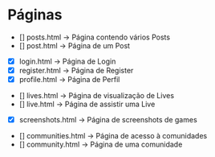 # Páginas

- [] posts.html -> Página contendo vários Posts
- [] post.html -> Página de um Post
- [X] login.html -> Página de Login
- [X] register.html -> Página de Register
- [x] profile.html -> Página de Perfil
- [] lives.html -> Página de visualização de Lives
- [] live.html -> Página de assistir uma Live
- [X] screenshots.html -> Página de screenshots de games
- [] communities.html -> Página de acesso à comunidades
- [] community.html -> Página de uma comunidade
